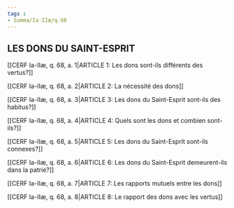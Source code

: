 ```yaml
---
tags : 
- Summa/Ia-IIæ/q.68
---
```


## LES DONS DU SAINT-ESPRIT

[[CERF Ia-IIæ, q. 68, a. 1|ARTICLE 1: Les dons sont-ils différents des vertus?]]

[[CERF Ia-IIæ, q. 68, a. 2|ARTICLE 2: La nécessité des dons]]

[[CERF Ia-IIæ, q. 68, a. 3|ARTICLE 3: Les dons du Saint-Esprit sont-ils des habitus?]]

[[CERF Ia-IIæ, q. 68, a. 4|ARTICLE 4: Quels sont les dons et combien sont-ils?]]

[[CERF Ia-IIæ, q. 68, a. 5|ARTICLE 5: Les dons du Saint-Esprit sont-ils connexes?]]

[[CERF Ia-IIæ, q. 68, a. 6|ARTICLE 6: Les dons du Saint-Esprit demeurent-ils dans la patrie?]]

[[CERF Ia-IIæ, q. 68, a. 7|ARTICLE 7: Les rapports mutuels entre les dons]]

[[CERF Ia-IIæ, q. 68, a. 8|ARTICLE 8: Le rapport des dons avec les vertus]]

